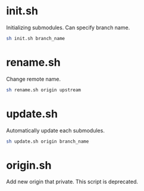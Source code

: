 
# init.sh

 Initializing submodules. Can specify branch name.

```sh
sh init.sh branch_name
```

# rename.sh

 Change remote name.

```sh
sh rename.sh origin upstream
```

# update.sh

 Automatically update each submodules.

```sh
sh update.sh origin branch_name
```

# origin.sh

 Add new origin that private.
 This script is deprecated.

